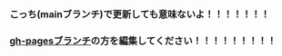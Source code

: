 ### こっち(mainブランチ)で更新しても意味ないよ！！！！！！！

### [gh-pagesブランチ](https://github.com/tsukuba-denden/tentative/tree/gh-pages)の方を編集してください！！！！！！！！！ 
